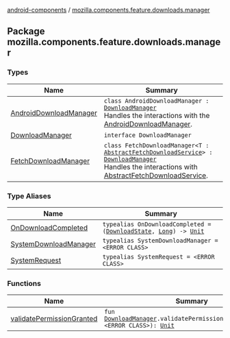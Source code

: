 [android-components](../index.md) / [mozilla.components.feature.downloads.manager](./index.md)

## Package mozilla.components.feature.downloads.manager

### Types

| Name | Summary |
|---|---|
| [AndroidDownloadManager](-android-download-manager/index.md) | `class AndroidDownloadManager : `[`DownloadManager`](-download-manager/index.md)<br>Handles the interactions with the [AndroidDownloadManager](-android-download-manager/index.md). |
| [DownloadManager](-download-manager/index.md) | `interface DownloadManager` |
| [FetchDownloadManager](-fetch-download-manager/index.md) | `class FetchDownloadManager<T : `[`AbstractFetchDownloadService`](../mozilla.components.feature.downloads/-abstract-fetch-download-service/index.md)`> : `[`DownloadManager`](-download-manager/index.md)<br>Handles the interactions with [AbstractFetchDownloadService](../mozilla.components.feature.downloads/-abstract-fetch-download-service/index.md). |

### Type Aliases

| Name | Summary |
|---|---|
| [OnDownloadCompleted](-on-download-completed.md) | `typealias OnDownloadCompleted = (`[`DownloadState`](../mozilla.components.browser.state.state.content/-download-state/index.md)`, `[`Long`](https://kotlinlang.org/api/latest/jvm/stdlib/kotlin/-long/index.html)`) -> `[`Unit`](https://kotlinlang.org/api/latest/jvm/stdlib/kotlin/-unit/index.html) |
| [SystemDownloadManager](-system-download-manager.md) | `typealias SystemDownloadManager = <ERROR CLASS>` |
| [SystemRequest](-system-request.md) | `typealias SystemRequest = <ERROR CLASS>` |

### Functions

| Name | Summary |
|---|---|
| [validatePermissionGranted](validate-permission-granted.md) | `fun `[`DownloadManager`](-download-manager/index.md)`.validatePermissionGranted(context: <ERROR CLASS>): `[`Unit`](https://kotlinlang.org/api/latest/jvm/stdlib/kotlin/-unit/index.html) |
